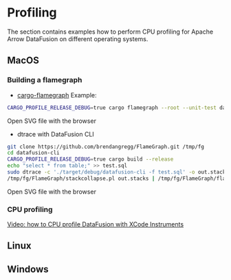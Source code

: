 <!---
  Licensed to the Apache Software Foundation (ASF) under one
  or more contributor license agreements.  See the NOTICE file
  distributed with this work for additional information
  regarding copyright ownership.  The ASF licenses this file
  to you under the Apache License, Version 2.0 (the
  "License"); you may not use this file except in compliance
  with the License.  You may obtain a copy of the License at

    http://www.apache.org/licenses/LICENSE-2.0

  Unless required by applicable law or agreed to in writing,
  software distributed under the License is distributed on an
  "AS IS" BASIS, WITHOUT WARRANTIES OR CONDITIONS OF ANY
  KIND, either express or implied.  See the License for the
  specific language governing permissions and limitations
  under the License.
-->

<!---
This file was generated by the dev/update_config_docs.sh script.
Do not edit it manually as changes will be overwritten.
Instead, edit dev/update_config_docs.sh or the docstrings in datafusion/core/src/config.rs.
-->

# Profiling

The section contains examples how to perform CPU profiling for Apache Arrow DataFusion on different operating systems.


## MacOS

### Building a flamegraph

- [cargo-flamegraph](https://github.com/flamegraph-rs/flamegraph)
Example:
```bash
CARGO_PROFILE_RELEASE_DEBUG=true cargo flamegraph --root --unit-test datafusion  -- dataframe::tests::test_xxx
```

Open SVG file with the browser

- dtrace with DataFusion CLI
```bash
git clone https://github.com/brendangregg/FlameGraph.git /tmp/fg
cd datafusion-cli
CARGO_PROFILE_RELEASE_DEBUG=true cargo build --release
echo "select * from table;" >> test.sql
sudo dtrace -c './target/debug/datafusion-cli -f test.sql' -o out.stacks -n 'profile-997 /execname == "datafusion-cli"/ { @[ustack(100)] = count(); }'
/tmp/fg/FlameGraph/stackcollapse.pl out.stacks | /tmp/fg/FlameGraph/flamegraph.pl > flamegraph.svg
```
Open SVG file with the browser

### CPU profiling

[Video: how to CPU profile DataFusion with XCode Instruments](https://youtu.be/P3dXH61Kr5U)

## Linux

## Windows

